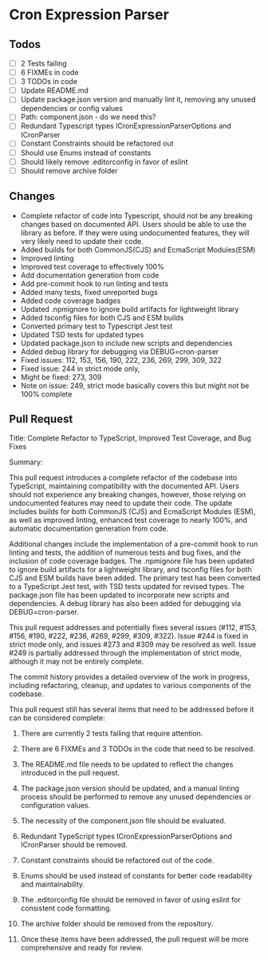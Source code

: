 # Cron Expression Parser
## Todos
- [ ] 2 Tests failing
- [ ] 6 FIXMEs in code
- [ ] 3 TODOs in code
- [ ] Update README.md
- [ ] Update package.json version and manually lint it, removing any unused dependencies or config values
- [ ] Path: component.json - do we need this?
- [ ] Redundant Typescript types ICronExpressionParserOptions and ICronParser
- [ ] Constant Constraints should be refactored out
- [ ] Should use Enums instead of constants
- [ ] Should likely remove .editorconfig in favor of eslint
- [ ] Should remove archive folder

## Changes
 * Complete refactor of code into Typescript, should not be any breaking changes based on documented API. Users should be able to use the library as before. If they were using undocumented features, they will very likely need to update their code.
 * Added builds for both CommonJS(CJS) and EcmaScript Modules(ESM)
 * Improved linting
 * Improved test coverage to effectively 100%
 * Add documentation generation from code
 * Add pre-commit hook to run linting and tests
 * Added many tests, fixed unreported bugs
 * Added code coverage badges
 * Updated .npmignore to ignore build artifacts for lightweight library
 * Added tsconfig files for both CJS and ESM builds
 * Converted primary test to Typescript Jest test
 * Updated TSD tests for updated types
 * Updated package.json to include new scripts and dependencies
 * Added debug library for debugging via DEBUG=cron-parser
 * Fixed issues: 112, 153, 156, 190, 222, 236, 269, 299, 309, 322
 * Fixed issue: 244 in strict mode only, 
 * Might be fixed: 273, 309
 * Note on issue: 249, strict mode basically covers this but might not be 100% complete


## Pull Request
Title: Complete Refactor to TypeScript, Improved Test Coverage, and Bug Fixes

Summary:

This pull request introduces a complete refactor of the codebase into TypeScript, maintaining compatibility with the documented API. Users should not experience any breaking changes, however, those relying on undocumented features may need to update their code. The update includes builds for both CommonJS (CJS) and EcmaScript Modules (ESM), as well as improved linting, enhanced test coverage to nearly 100%, and automatic documentation generation from code.

Additional changes include the implementation of a pre-commit hook to run linting and tests, the addition of numerous tests and bug fixes, and the inclusion of code coverage badges. The .npmignore file has been updated to ignore build artifacts for a lightweight library, and tsconfig files for both CJS and ESM builds have been added. The primary test has been converted to a TypeScript Jest test, with TSD tests updated for revised types. The package.json file has been updated to incorporate new scripts and dependencies. A debug library has also been added for debugging via DEBUG=cron-parser.

This pull request addresses and potentially fixes several issues (#112, #153, #156, #190, #222, #236, #269, #299, #309, #322). Issue #244 is fixed in strict mode only, and issues #273 and #309 may be resolved as well. Issue #249 is partially addressed through the implementation of strict mode, although it may not be entirely complete.

The commit history provides a detailed overview of the work in progress, including refactoring, cleanup, and updates to various components of the codebase.

This pull request still has several items that need to be addressed before it can be considered complete:
1. There are currently 2 tests failing that require attention.
2. There are 6 FIXMEs and 3 TODOs in the code that need to be resolved.
3. The README.md file needs to be updated to reflect the changes introduced in the pull request.
4. The package.json version should be updated, and a manual linting process should be performed to remove any unused dependencies or configuration values.
5. The necessity of the component.json file should be evaluated.
6. Redundant TypeScript types ICronExpressionParserOptions and ICronParser should be removed.
7. Constant constraints should be refactored out of the code.
8. Enums should be used instead of constants for better code readability and maintainability.
9. The .editorconfig file should be removed in favor of using eslint for consistent code formatting.
10. The archive folder should be removed from the repository.

11. Once these items have been addressed, the pull request will be more comprehensive and ready for review.
